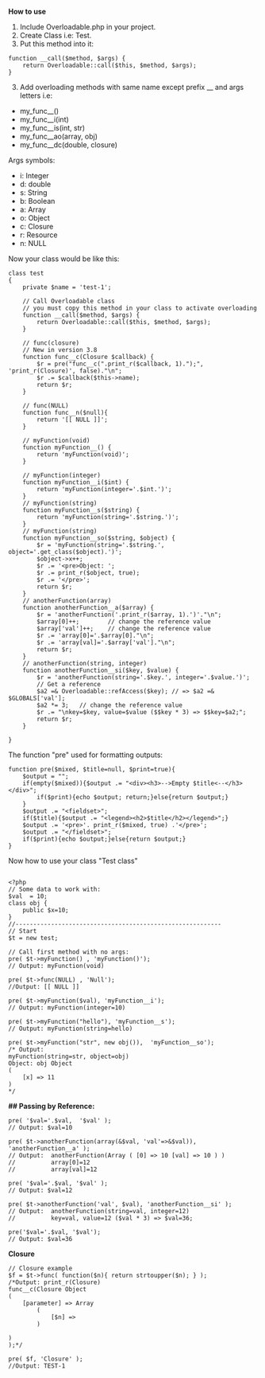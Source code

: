 **How to use**

1) Include Overloadable.php in your project.
1) Create Class i.e: Test.
2) Put this method into it:
```
function __call($method, $args) {
	return Overloadable::call($this, $method, $args);
}
```
3) Add overloading methods with same name except prefix __ and args letters i.e:
 - my_func__()
 - my_func__i(int)
 - my_func__is(int, str)
 - my_func__ao(array, obj)
 - my_func__dc(double, closure)

Args symbols:

- i: Integer
- d: double
- s: String
- b: Boolean
- a: Array
- o: Object
- c: Closure
- r: Resource
- n: NULL

Now your class would be like this:
```
class test 
{
	private $name = 'test-1';
	
	// Call Overloadable class 
	// you must copy this method in your class to activate overloading
	function __call($method, $args) {
		return Overloadable::call($this, $method, $args);
	}
	
	// func(closure)
	// New in version 3.8
	function func__c(Closure $callback) {
		$r = pre("func__c(".print_r($callback, 1).");", 'print_r(Closure)', false)."\n";
		$r .= $callback($this->name);
		return $r;
	}
	
	// func(NULL)
	function func__n($null){
		return '[[ NULL ]]';
	}
	
    // myFunction(void)
    function myFunction__() {
        return 'myFunction(void)';
    }
	
    // myFunction(integer)
    function myFunction__i($int) {
        return 'myFunction(integer='.$int.')';
    }
    // myFunction(string)
    function myFunction__s($string) {
        return 'myFunction(string='.$string.')';
    }    
    // myFunction(string)
    function myFunction__so($string, $object) {
        $r = 'myFunction(string='.$string.', object='.get_class($object).')';
		$object->x++;
        $r .= '<pre>Object: ';
        $r .= print_r($object, true);
        $r .= '</pre>';
		return $r;
    }
    // anotherFunction(array)
    function anotherFunction__a($array) {
        $r = 'anotherFunction('.print_r($array, 1).')'."\n";
        $array[0]++;        // change the reference value
        $array['val']++;    // change the reference value
		$r .= 'array[0]='.$array[0]."\n";
		$r .= 'array[val]='.$array['val']."\n";
		return $r;
    }
    // anotherFunction(string, integer)
    function anotherFunction__si($key, $value) {
        $r = 'anotherFunction(string='.$key.', integer='.$value.')';
        // Get a reference
        $a2 =& Overloadable::refAccess($key); // => $a2 =& $GLOBALS['val'];
        $a2 *= 3;   // change the reference value
		$r .= "\nkey=$key, value=$value ($$key * 3) => $$key=$a2;";
		return $r;
    }

}
```
The function "pre" used for formatting outputs:
```
function pre($mixed, $title=null, $print=true){
	$output = "";
	if(empty($mixed)){$output .= "<div><h3>-->Empty $title<--</h3></div>";
		if($print){echo $output; return;}else{return $output;}
	}
	$output .= "<fieldset>";
	if($title){$output .= "<legend><h2>$title</h2></legend>";}
	$output .= '<pre>'. print_r($mixed, true) .'</pre>';
	$output .= "</fieldset>";
	if($print){echo $output;}else{return $output;}
}
```
Now how to use your class "Test class"
```

<?php
// Some data to work with:
$val  = 10;
class obj {
    public $x=10;
}
//----------------------------------------------------------
// Start
$t = new test;

// Call first method with no args:
pre( $t->myFunction() , 'myFunction()'); 
// Output: myFunction(void)

pre( $t->func(NULL) , 'Null');
//Output: [[ NULL ]]

pre( $t->myFunction($val), 'myFunction__i');
// Output: myFunction(integer=10)

pre( $t->myFunction("hello"), 'myFunction__s');
// Output: myFunction(string=hello)

pre( $t->myFunction("str", new obj()),  'myFunction__so');
/* Output: 
myFunction(string=str, object=obj)
Object: obj Object
(
    [x] => 11
)
*/

```
**## Passing by Reference:**


```
pre( '$val='.$val,  '$val' );
// Output: $val=10

pre( $t->anotherFunction(array(&$val, 'val'=>&$val)), 'anotherFunction__a' );
// Output: 	anotherFunction(Array ( [0] => 10 [val] => 10 ) )
//			array[0]=12
//			array[val]=12

pre( '$val='.$val, '$val' );
// Output: $val=12

pre( $t->anotherFunction('val', $val), 'anotherFunction__si' );
// Output: 	anotherFunction(string=val, integer=12)
// 			key=val, value=12 ($val * 3) => $val=36;

pre('$val='.$val, '$val');
// Output: $val=36

```
**Closure**
```
// Closure example
$f = $t->func( function($n){ return strtoupper($n); } );
/*Output: print_r(Closure)
func__c(Closure Object
(
    [parameter] => Array
        (
            [$n] => 
        )

)
);*/

pre( $f, 'Closure' );
//Output: TEST-1
```


 
